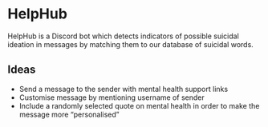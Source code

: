 # HelpHub

HelpHub is a Discord bot which detects indicators of possible suicidal ideation in messages by matching them to our database of suicidal words.

## Ideas
- Send a message to the sender with mental health support links
- Customise message by mentioning username of sender
- Include a randomly selected quote on mental health in order to make the message more “personalised”
